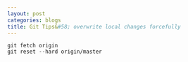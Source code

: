 ```yaml
---
layout: post
categories: blogs
title: Git Tips&#58; overwrite local changes forcefully
---
```


    git fetch origin
    git reset --hard origin/master
